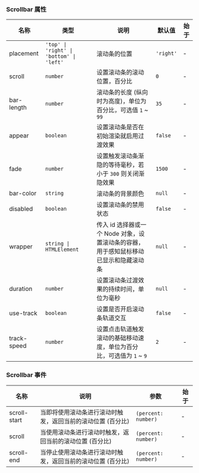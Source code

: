 ### Scrollbar 属性

| 名称        | 类型             | 说明                                                                                 | 默认值  | 始于 |
| ----------- | ---------------- | ------------------------------------------------------------------------------------ | ------- | --- |
| placement   | `'top' \| 'right' \| 'bottom' \| 'left'`           | 滚动条的位置                              | `'right'` | - |
| scroll      | `number`           | 设置滚动条的滚动位置，百分比                                                         | `0`       | - |
| bar-length  | `number`           | 滚动条的长度 (纵向时为高度)，单位为百分比，可选值 `1` ~ `99`                             | `35`      | - |
| appear      | `boolean`          | 设置滚动条是否在初始渲染就启用过渡效果                                               | `false`   | - |
| fade        | `number`           | 设置触发滚动条渐隐的等待毫秒，若小于 `300` 则关闭渐隐效果                              | `1500`    | - |
| bar-color   | `string`           | 滚动条的背景颜色                                                                     | `null`    | - |
| disabled    | `boolean`          | 设置滚动条的禁用状态                                                                 | `false`   | - |
| wrapper     | `string \| HTMLElement` | 传入 id 选择器或一个 Node 对象，设置滚动条的容器，用于感知鼠标移动已显示和隐藏滚动条 | `null`    | - |
| duration    | `number`           | 设置滚动条过渡效果的持续时间，单位为毫秒                                             | `null`    | - |
| use-track   | `boolean`          | 设置是否开启滚动条轨道交互                                                           | `false`   | - |
| track-speed | `number`           | 设置点击轨道触发滚动的基础移动速度，单位为百分比，可选值为 `1` ~ `9`                     | `2`       | - |

### Scrollbar 事件

| 名称            | 说明                                                        | 参数   | 始于 |
| --------------- | ----------------------------------------------------------- | ------ | --- |
| scroll-start | 当即将使用滚动条进行滚动时触发，返回当前的滚动位置 (百分比) | `(percent: number)` | - |
| scroll       | 当使用滚动条进行滚动时触发，返回当前的滚动位置 (百分比)     | `(percent: number)` | - |
| scroll-end   | 当停止使用滚动条进行滚动时触发，返回当前的滚动位置 (百分比) | `(percent: number)` | - |
